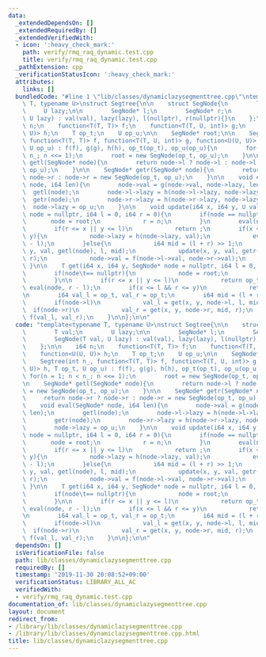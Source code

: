 ```yaml
---
data:
  _extendedDependsOn: []
  _extendedRequiredBy: []
  _extendedVerifiedWith:
  - icon: ':heavy_check_mark:'
    path: verify/rmq_raq_dynamic.test.cpp
    title: verify/rmq_raq_dynamic.test.cpp
  _pathExtension: cpp
  _verificationStatusIcon: ':heavy_check_mark:'
  attributes:
    links: []
  bundledCode: "#line 1 \"lib/classes/dynamiclazysegmenttree.cpp\"\ntemplate<typename\
    \ T, typename U>\nstruct Segtree{\n\n    struct SegNode{\n        T val;\n   \
    \     U lazy;\n\n        SegNode* l;\n        SegNode* r;\n        SegNode(T val,\
    \ U lazy) : val(val), lazy(lazy), l(nullptr), r(nullptr){}\n    };\n\n    i64\
    \ n;\n    function<T(T, T)> f;\n    function<T(T, U, int)> g;\n    function<U(U,\
    \ U)> h;\n    T op_t;\n    U op_u;\n\n    SegNode* root;\n\n    Segtree(int n_,\
    \ function<T(T, T)> f, function<T(T, U, int)> g, function<U(U, U)> h, T op_t,\
    \ U op_u) : f(f), g(g), h(h), op_t(op_t), op_u(op_u){\n        for(n = 1; n <\
    \ n_; n <<= 1);\n        root = new SegNode(op_t, op_u);\n    }\n\n    SegNode*\
    \ getl(SegNode* node){\n        return node->l ? node->l : node->l = new SegNode(op_t,\
    \ op_u);\n    }\n\n    SegNode* getr(SegNode* node){\n        return node->r ?\
    \ node->r : node->r = new SegNode(op_t, op_u);\n    }\n\n    void eval(SegNode*\
    \ node, i64 len){\n        node->val = g(node->val, node->lazy, len);\n      \
    \  getl(node);\n        node->l->lazy = h(node->l->lazy, node->lazy);\n      \
    \  getr(node);\n        node->r->lazy = h(node->r->lazy, node->lazy);\n      \
    \  node->lazy = op_u;\n    }\n\n    void update(i64 x, i64 y, U val, SegNode*\
    \ node = nullptr, i64 l = 0, i64 r = 0){\n        if(node == nullptr){\n     \
    \       node = root;\n            r = n;\n        }\n        eval(node, r - l);\n\
    \        if(r <= x || y <= l)\n            return ;\n        if(x <= l && r <=\
    \ y){\n            node->lazy = h(node->lazy, val);\n            eval(node, r\
    \ - l);\n        }else{\n            i64 mid = (l + r) >> 1;\n            update(x,\
    \ y, val, getl(node), l, mid);\n            update(x, y, val, getr(node), mid,\
    \ r);\n            node->val = f(node->l->val, node->r->val);\n        }\n   \
    \ }\n\n    T get(i64 x, i64 y, SegNode* node = nullptr, i64 l = 0, i64 r = 0){\n\
    \        if(node\t== nullptr){\n            node = root;\n            r = n;\n\
    \        }\n\n        if(r <= x || y <= l)\n            return op_t;\n       \
    \ eval(node, r - l);\n        if(x <= l && r <= y)\n            return node->val;\n\
    \n        i64 val_l = op_t, val_r = op_t;\n        i64 mid = (l + r) >> 1;\n\n\
    \        if(node->l)\n            val_l = get(x, y, node->l, l, mid);\n      \
    \  if(node->r)\n            val_r = get(x, y, node->r, mid, r);\n        return\
    \ f(val_l, val_r);\n    }\n\n};\n\n"
  code: "template<typename T, typename U>\nstruct Segtree{\n\n    struct SegNode{\n\
    \        T val;\n        U lazy;\n\n        SegNode* l;\n        SegNode* r;\n\
    \        SegNode(T val, U lazy) : val(val), lazy(lazy), l(nullptr), r(nullptr){}\n\
    \    };\n\n    i64 n;\n    function<T(T, T)> f;\n    function<T(T, U, int)> g;\n\
    \    function<U(U, U)> h;\n    T op_t;\n    U op_u;\n\n    SegNode* root;\n\n\
    \    Segtree(int n_, function<T(T, T)> f, function<T(T, U, int)> g, function<U(U,\
    \ U)> h, T op_t, U op_u) : f(f), g(g), h(h), op_t(op_t), op_u(op_u){\n       \
    \ for(n = 1; n < n_; n <<= 1);\n        root = new SegNode(op_t, op_u);\n    }\n\
    \n    SegNode* getl(SegNode* node){\n        return node->l ? node->l : node->l\
    \ = new SegNode(op_t, op_u);\n    }\n\n    SegNode* getr(SegNode* node){\n   \
    \     return node->r ? node->r : node->r = new SegNode(op_t, op_u);\n    }\n\n\
    \    void eval(SegNode* node, i64 len){\n        node->val = g(node->val, node->lazy,\
    \ len);\n        getl(node);\n        node->l->lazy = h(node->l->lazy, node->lazy);\n\
    \        getr(node);\n        node->r->lazy = h(node->r->lazy, node->lazy);\n\
    \        node->lazy = op_u;\n    }\n\n    void update(i64 x, i64 y, U val, SegNode*\
    \ node = nullptr, i64 l = 0, i64 r = 0){\n        if(node == nullptr){\n     \
    \       node = root;\n            r = n;\n        }\n        eval(node, r - l);\n\
    \        if(r <= x || y <= l)\n            return ;\n        if(x <= l && r <=\
    \ y){\n            node->lazy = h(node->lazy, val);\n            eval(node, r\
    \ - l);\n        }else{\n            i64 mid = (l + r) >> 1;\n            update(x,\
    \ y, val, getl(node), l, mid);\n            update(x, y, val, getr(node), mid,\
    \ r);\n            node->val = f(node->l->val, node->r->val);\n        }\n   \
    \ }\n\n    T get(i64 x, i64 y, SegNode* node = nullptr, i64 l = 0, i64 r = 0){\n\
    \        if(node\t== nullptr){\n            node = root;\n            r = n;\n\
    \        }\n\n        if(r <= x || y <= l)\n            return op_t;\n       \
    \ eval(node, r - l);\n        if(x <= l && r <= y)\n            return node->val;\n\
    \n        i64 val_l = op_t, val_r = op_t;\n        i64 mid = (l + r) >> 1;\n\n\
    \        if(node->l)\n            val_l = get(x, y, node->l, l, mid);\n      \
    \  if(node->r)\n            val_r = get(x, y, node->r, mid, r);\n        return\
    \ f(val_l, val_r);\n    }\n\n};\n\n"
  dependsOn: []
  isVerificationFile: false
  path: lib/classes/dynamiclazysegmenttree.cpp
  requiredBy: []
  timestamp: '2019-11-30 20:08:52+09:00'
  verificationStatus: LIBRARY_ALL_AC
  verifiedWith:
  - verify/rmq_raq_dynamic.test.cpp
documentation_of: lib/classes/dynamiclazysegmenttree.cpp
layout: document
redirect_from:
- /library/lib/classes/dynamiclazysegmenttree.cpp
- /library/lib/classes/dynamiclazysegmenttree.cpp.html
title: lib/classes/dynamiclazysegmenttree.cpp
---
```

